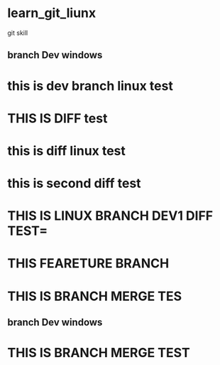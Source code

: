 # learn_git_liunx
git skill
## branch Dev windows
# this is dev branch linux test
# THIS IS DIFF test
# this is diff linux test
# this is second diff test
# THIS IS LINUX BRANCH DEV1 DIFF TEST=
#  THIS FEARETURE BRANCH
# THIS IS BRANCH MERGE TES
## branch Dev windows
# THIS IS BRANCH MERGE TEST
